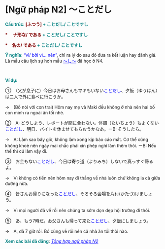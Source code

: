 # [Ngữ pháp N2] 〜ことだし
<div class="entry-content">
<p><span style="color: #008080;"><strong>Cấu trúc: <span style="color: #800000;">[ふつう]</span> + ことだし/ ことですし</strong></span></p>
<p><span style="color: #008080;"><strong><span style="color: #800000;">* 　ナ形な/ である</span> + ことだし/ ことですし</strong></span></p>
<p><span style="color: #008080;"><strong><span style="color: #800000;">*　名の/ である</span> + ことだし/ ことですし</strong></span></p>
<p><span style="color: #008080;"><strong>Ý nghĩa:</strong></span> <span style="color: #0000ff;">“vì/ bởi vì… nên”</span>, chỉ ra lý do sau đó đưa ra kết luận hay đánh giá. Là mẫu câu lịch sự hơn mẫu <span style="color: #0000ff;"><a href="https://bikae.net/ngu-phap/ngu-phap-n4-%ef%bd%9e%e3%81%97%ef%bd%9e/" style="color: #0000ff;" target="_blank">〜し〜</a></span> đã học ở N4.</p>

<br/>
</p>
<p><strong><span style="color: #008080;">Ví dụ:</span></strong></p>
<p>①　（父が息子に）今日はお母さんもマキもいない<span style="color: #0000ff;">ことだし</span>、夕飯（ゆうはん）は二人で外に食べに行こうか。</p>
<p>→　(Bố nói với con trai) Hôm nay mẹ và Maki đều không ở nhà nên hai bố con mình ra ngoài ăn tối nhé.</p>
<p>②　A: どうしよう、レポートが間に合わない。体調（たいちょう）もよくない<span style="color: #0000ff;">ことだし</span>、明日、バイトを休ませてもらおうかなあ。ーB: そうしたら。</p>
<p>→　A: Làm sao bây giờ, không làm xong kịp báo cáo mất. Cơ thể cũng không khoẻ nên ngày mai chắc phải xin phép nghỉ làm thêm thôi. ーB: Nếu thế thì cứ làm vậy đi.</p>
<p>③　お金もない<span style="color: #0000ff;">ことだし</span>、今日は寄り道（よりみち）しないで真っすぐ帰るよ。</p>
<p>→　Vì không có tiền nên hôm nay đi thẳng về nhà luôn chứ không la cà giữa đường nữa.</p>
<p>④　皆さんお帰りになった<span style="color: #0000ff;">ことだし</span>、そろそろ会場を片付(かたづ)けましょう。</p>
<p>→　Vì mọi người đã về rồi nên chúng ta sớm dọn dẹp hội trường đi thôi.</p>
<p>⑤　あ、もう7時だ。お父さんも帰って来た<span style="color: #0000ff;">ことだし</span>、夕飯にしましょう。</p>
<p>→　A, đã 7 giờ rồi. Bố cũng về rồi nên cả nhà ăn tối thôi nào.</p>
<p><strong><span style="color: #008080;">Xem các bài đã đăng</span></strong>: <span style="color: #0000ff;"><em><a href="https://bikae.net/ngu-phap/tong-hop-ngu-phap-n2/" style="color: #0000ff;" target="_blank">Tổng hợp ngữ pháp N2</a></em></span></p>

</div>